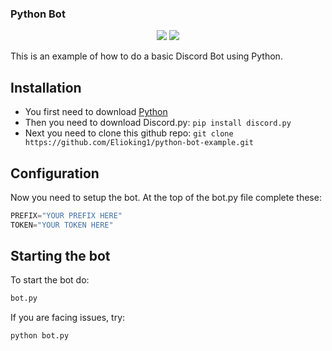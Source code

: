 ### Python Bot

<p align="center">
  <a href="//github.com/Elioking1/python-bot-example/commits/main"><img src="https://img.shields.io/github/last-commit/Elioking1/python-bot-example"></a>
  <a href="//github.com/Elioking1/python-bot-example"><img src="https://img.shields.io/github/languages/code-size/Elioking1/python-bot-example"></a>
</p>

This is an example of how to do a basic Discord Bot using Python. 

## Installation

* You first need to download [Python](https://www.python.org/)
* Then you need to download Discord.py: `pip install discord.py`
* Next you need to clone this github repo: `git clone https://github.com/Elioking1/python-bot-example.git`

## Configuration

Now you need to setup the bot.
At the top of the bot.py file complete these:
```py
PREFIX="YOUR PREFIX HERE"
TOKEN="YOUR TOKEN HERE"
```

## Starting the bot

To start the bot do:
```py
bot.py
```

If you are facing issues, try:
```py
python bot.py
```
